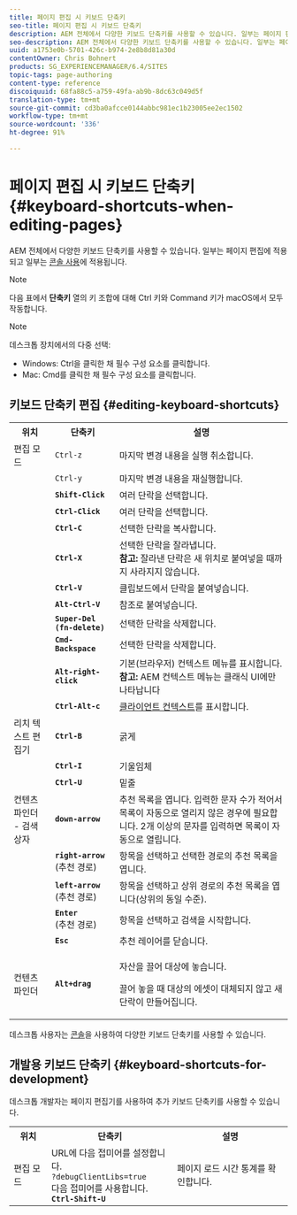 ```yaml
---
title: 페이지 편집 시 키보드 단축키
seo-title: 페이지 편집 시 키보드 단축키
description: AEM 전체에서 다양한 키보드 단축키를 사용할 수 있습니다. 일부는 페이지 편집에 적용되고 일부는 콘솔 사용에 적용됩니다.
seo-description: AEM 전체에서 다양한 키보드 단축키를 사용할 수 있습니다. 일부는 페이지 편집에 적용되고 일부는 콘솔 사용에 적용됩니다.
uuid: a1753e0b-5701-426c-b974-2e8b8d81a30d
contentOwner: Chris Bohnert
products: SG_EXPERIENCEMANAGER/6.4/SITES
topic-tags: page-authoring
content-type: reference
discoiquuid: 68fa88c5-a759-49fa-ab9b-8dc63c049d5f
translation-type: tm+mt
source-git-commit: cd3ba0afcce0144abbc981ec1b23005ee2ec1502
workflow-type: tm+mt
source-wordcount: '336'
ht-degree: 91%

---
```



# 페이지 편집 시 키보드 단축키{#keyboard-shortcuts-when-editing-pages}

AEM 전체에서 다양한 키보드 단축키를 사용할 수 있습니다. 일부는 페이지 편집에 적용되고 일부는 [콘솔 사용](/help/sites-classic-ui-authoring/author-env-keyboard-shortcuts.md)에 적용됩니다.

>[!NOTE]
>
>다음 표에서 **단축키** 열의 키 조합에 대해 Ctrl 키와 Command 키가 macOS에서 모두 작동합니다.

>[!NOTE]
>
>데스크톱 장치에서의 다중 선택:
>
>* Windows: Ctrl을 클릭한 채 필수 구성 요소를 클릭합니다.
>* Mac: Cmd를 클릭한 채 필수 구성 요소를 클릭합니다.

>



## 키보드 단축키 편집 {#editing-keyboard-shortcuts}

<table> 
 <tbody> 
  <tr> 
   <th>위치</th> 
   <th>단축키</th> 
   <th>설명</th> 
  </tr> 
  <tr> 
   <td>편집 모드</td> 
   <td><code>Ctrl-z</code></td> 
   <td>마지막 변경 내용을 실행 취소합니다.</td> 
  </tr> 
  <tr> 
   <td> </td> 
   <td><code>Ctrl-y</code></td> 
   <td>마지막 변경 내용을 재실행합니다.</td> 
  </tr> 
  <tr> 
   <td> </td> 
   <td><strong><code>Shift-Click</code></strong></td> 
   <td>여러 단락을 선택합니다.</td> 
  </tr> 
  <tr> 
   <td> </td> 
   <td><strong><code>Ctrl-Click</code></strong></td> 
   <td>여러 단락을 선택합니다.</td> 
  </tr> 
  <tr> 
   <td> </td> 
   <td><strong><code>Ctrl-C</code></strong></td> 
   <td>선택한 단락을 복사합니다.</td> 
  </tr> 
  <tr> 
   <td> </td> 
   <td><strong><code>Ctrl-X</code></strong></td> 
   <td>선택한 단락을 잘라냅니다.<strong><br /> 참고:</strong> 잘라낸 단락은 새 위치로 붙여넣을 때까지 사라지지 않습니다.</td> 
  </tr> 
  <tr> 
   <td> </td> 
   <td><strong><code>Ctrl-V</code></strong></td> 
   <td>클립보드에서 단락을 붙여넣습니다.</td> 
  </tr> 
  <tr> 
   <td> </td> 
   <td><strong><code>Alt-Ctrl-V</code></strong></td> 
   <td>참조로 붙여넣습니다.</td> 
  </tr> 
  <tr> 
   <td> </td> 
   <td><strong><code>Super-Del (fn-delete)</code></strong></td> 
   <td>선택한 단락을 삭제합니다.</td> 
  </tr> 
  <tr> 
   <td> </td> 
   <td><strong><code>Cmd-Backspace</code></strong></td> 
   <td>선택한 단락을 삭제합니다.</td> 
  </tr> 
  <tr> 
   <td> </td> 
   <td><strong><code>Alt-right-click</code></strong></td> 
   <td>기본(브라우저) 컨텍스트 메뉴를 표시합니다.<br />
<strong>참고:</strong> AEM 컨텍스트 메뉴는 클래식 UI에만 나타납니다</td> 
  </tr> 
  <tr> 
   <td> </td> 
   <td><strong><code>Ctrl-Alt-c</code></strong></td> 
   <td><a href="/help/sites-administering/client-context.md">클라이언트 컨텍스트</a>를 표시합니다.</td> 
  </tr> 
  <tr> 
   <td>리치 텍스트 편집기<br /> </td> 
   <td><strong><code>Ctrl-B</code></strong><br /> </td> 
   <td>굵게</td> 
  </tr> 
  <tr> 
   <td> </td> 
   <td><strong><code>Ctrl-I</code></strong><br /> </td> 
   <td>기울임체<br /> </td> 
  </tr> 
  <tr> 
   <td> </td> 
   <td><strong><code>Ctrl-U</code></strong><br /> </td> 
   <td>밑줄</td> 
  </tr> 
  <tr> 
   <td>컨텐츠 파인더 - 검색 상자</td> 
   <td><strong><code>down-arrow</code></strong></td> 
   <td>추천 목록을 엽니다. 입력한 문자 수가 적어서 목록이 자동으로 열리지 않은 경우에 필요합니다. 2개 이상의 문자를 입력하면 목록이 자동으로 열립니다.</td> 
  </tr> 
  <tr> 
   <td> </td> 
   <td><strong><code>right-arrow</code></strong><br /> (추천 경로)</td> 
   <td>항목을 선택하고 선택한 경로의 추천 목록을 엽니다.</td> 
  </tr> 
  <tr> 
   <td> </td> 
   <td><strong><code>left-arrow</code></strong><br /> (추천 경로)</td> 
   <td>항목을 선택하고 상위 경로의 추천 목록을 엽니다(상위의 동일 수준).</td> 
  </tr> 
  <tr> 
   <td> </td> 
   <td><strong><code>Enter</code></strong><br /> (추천 경로)</td> 
   <td>항목을 선택하고 검색을 시작합니다.</td> 
  </tr> 
  <tr> 
   <td> </td> 
   <td><strong><code>Esc</code></strong></td> 
   <td>추천 레이어를 닫습니다.</td> 
  </tr> 
  <tr> 
   <td>컨텐츠 파인더<br /> </td> 
   <td><strong><code>Alt+drag</code></strong></td> 
   <td><p>자산을 끌어 대상에 놓습니다.</p> <p>끌어 놓을 때 대상의 에셋이 대체되지 않고 새 단락이 만들어집니다.</p> </td> 
  </tr> 
 </tbody> 
</table>

데스크톱 사용자는 [콘솔](/help/sites-classic-ui-authoring/author-env-keyboard-shortcuts.md)을 사용하여 다양한 키보드 단축키를 사용할 수 있습니다.

## 개발용 키보드 단축키 {#keyboard-shortcuts-for-development}

데스크톱 개발자는 페이지 편집기를 사용하여 추가 키보드 단축키를 사용할 수 있습니다.

<table> 
 <tbody> 
  <tr> 
   <th>위치</th> 
   <th>단축키</th> 
   <th>설명</th> 
  </tr> 
  <tr> 
   <td>편집 모드</td> 
   <td>URL에 다음 접미어를 설정합니다.<br /> <code>?debugClientLibs=true</code><br /> 다음 접미어를 사용합니다.<br /> <strong><code>Ctrl-Shift-U</code></strong></td> 
   <td>페이지 로드 시간 통계를 확인합니다.</td> 
  </tr> 
 </tbody> 
</table>

